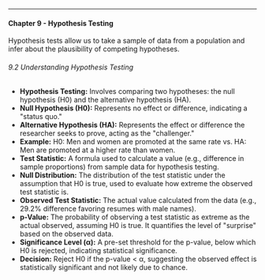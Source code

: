 ***
#### Chapter 9 - Hypothesis Testing
Hypothesis tests allow us to take a sample of data from a population and infer about the plausibility of competing hypotheses.
###### 9.2 Understanding Hypothesis Testing
- **Hypothesis Testing:** Involves comparing two hypotheses: the null hypothesis (H0) and the alternative hypothesis (HA).
- **Null Hypothesis (H0):** Represents no effect or difference, indicating a "status quo."
- **Alternative Hypothesis (HA):** Represents the effect or difference the researcher seeks to prove, acting as the "challenger."
- **Example:** H0: Men and women are promoted at the same rate vs. HA: Men are promoted at a higher rate than women.
- **Test Statistic:** A formula used to calculate a value (e.g., difference in sample proportions) from sample data for hypothesis testing.
- **Null Distribution:** The distribution of the test statistic under the assumption that H0 is true, used to evaluate how extreme the observed test statistic is.
- **Observed Test Statistic:** The actual value calculated from the data (e.g., 29.2% difference favoring resumes with male names).
- **p-Value:** The probability of observing a test statistic as extreme as the actual observed, assuming H0 is true. It quantifies the level of "surprise" based on the observed data.
- **Significance Level (α):** A pre-set threshold for the p-value, below which H0 is rejected, indicating statistical significance.
- **Decision:** Reject H0 if the p-value < α, suggesting the observed effect is statistically significant and not likely due to chance.